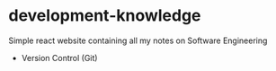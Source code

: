 # development-knowledge
Simple react website containing all my notes on Software Engineering
- Version Control (Git)
